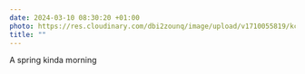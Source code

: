 ```yaml
---
date: 2024-03-10 08:30:20 +01:00
photo: https://res.cloudinary.com/dbi2zounq/image/upload/v1710055819/kcgmvov3neoirzbg7mwp.jpg
title: ""
---
```

A spring kinda morning
